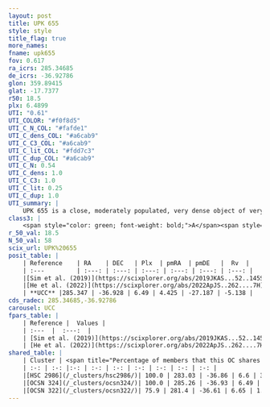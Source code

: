 ```yaml
---
layout: post
title: UPK 655
style: style
title_flag: true
more_names: 
fname: upk655
fov: 0.617
ra_icrs: 285.34685
de_icrs: -36.92786
glon: 359.89415
glat: -17.7377
r50: 18.5
plx: 6.4899
UTI: "0.61"
UTI_COLOR: "#f0f8d5"
UTI_C_N_COL: "#fafde1"
UTI_C_dens_COL: "#a6cab9"
UTI_C_C3_COL: "#a6cab9"
UTI_C_lit_COL: "#fdd7c3"
UTI_C_dup_COL: "#a6cab9"
UTI_C_N: 0.54
UTI_C_dens: 1.0
UTI_C_C3: 1.0
UTI_C_lit: 0.25
UTI_C_dup: 1.0
UTI_summary: |
    UPK 655 is a close, moderately populated, very dense object of very high C3 quality. It is poorly studied in the literature. This object shares a large percentage of members with 3 later reported entries.
class3: |
    <span style="color: green; font-weight: bold;">A</span><span style="color: green; font-weight: bold;">A</span>
r_50_val: 18.5
N_50_val: 58
scix_url: UPK%20655
posit_table: |
    | Reference    | RA    | DEC   | Plx  | pmRA  | pmDE   |  Rv  |
    | :---         | :---: | :---: | :---: | :---: | :---: | :---: |
    |[Sim et al. (2019)](https://scixplorer.org/abs/2019JKAS...52..145S) | 285.29 | -36.94 | -- | 4.48 | -27.2 | -- |
    |[He et al. (2022)](https://scixplorer.org/abs/2022ApJS..262....7H) | 281.927 | -37.178 | 6.622 | 2.261 | -27.493 | -- |
    | **UCC** |285.347 | -36.928 | 6.49 | 4.425 | -27.187 | -5.138 | 
cds_radec: 285.34685,-36.92786
carousel: UCC
fpars_table: |
    | Reference |  Values |
    | :---  |  :---:  |
    | [Sim et al. (2019)](https://scixplorer.org/abs/2019JKAS...52..145S) | `d_pc=153, log(age)=7.1` |
    | [He et al. (2022)](https://scixplorer.org/abs/2022ApJS..262....7H) | `A0=0.05, logAge=6.9` |
shared_table: |
    | Cluster | <span title="Percentage of members that this OC shares with the ones listed">%</span>   | RA   | DEC   | Plx   | pmRA  | pmDE  | Rv | UTI |
    | :-: | :-: |:-: | :-: | :-: | :-: | :-: | :-: | :-: |
    |[HSC 2986](/_clusters/hsc2986/)| 100.0 | 283.03 | -36.86 | 6.6 | 3.1 | -27.52 | -2.65 |0.08 |
    |[OCSN 324](/_clusters/ocsn324/)| 100.0 | 285.26 | -36.93 | 6.49 | 4.34 | -27.26 | -2.82 |0.27 |
    |[OCSN 322](/_clusters/ocsn322/)| 75.9 | 281.4 | -36.61 | 6.65 | 1.58 | -27.55 | -3.06 |0.49 |
---
```

